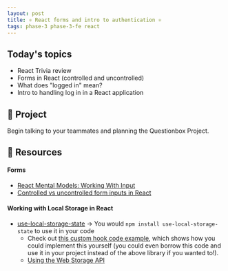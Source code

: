 ```yaml
---
layout: post
title: ⚛ React forms and intro to authentication ⚛
tags: phase-3 phase-3-fe react
---
```


## Today's topics

- React Trivia review
- Forms in React (controlled and uncontrolled)
- What does "logged in" mean?
- Intro to handling log in in a React application

## 🎯 Project

Begin talking to your teammates and planning the Questionbox Project.

## 🔖 Resources

#### Forms

- [React Mental Models: Working With Input](https://learnreact.design/posts/react-mental-model-html-input)
- [Controlled vs uncontrolled form inputs in React](https://goshakkk.name/controlled-vs-uncontrolled-inputs-react/)

#### Working with Local Storage in React

- [use-local-storage-state](https://github.com/astoilkov/use-local-storage-state) -> You would `npm install use-local-storage-state` to use it in your code
  - Check out [this custom hook code example](https://usehooks.com/useLocalStorage/), which shows how you could implement this yourself (you could even borrow this code and use it in your project instead of the above library if you wanted to!).
  - [Using the Web Storage API](https://developer.mozilla.org/en-US/docs/Web/API/Web_Storage_API/Using_the_Web_Storage_API)
